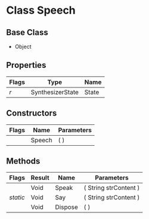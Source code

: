 # Class Speech
## Base Class
- Object
## Properties
Flags|Type|Name
-|-|-
*r* &nbsp;|SynthesizerState|State
## Constructors
Flags|Name|Parameters
-|-|-
&nbsp;|Speech|( )
## Methods
Flags|Result|Name|Parameters
-|-|-|-
&nbsp;|Void|Speak|( String strContent )
*static*|Void|Say|( String strContent )
&nbsp;|Void|Dispose|( )
